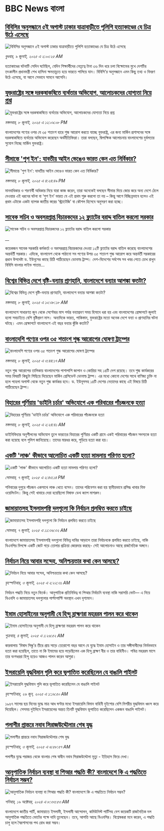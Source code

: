 # BBC News বাংলা## [বিবিসির অনুসন্ধানে ৫ই অগাস্ট ঢাকার যাত্রাবাড়ীতে পুলিশি হত্যাকাণ্ডের যে চিত্র উঠে এসেছে](https://www.bbc.com/bengali/articles/ce9x120d74yo?at_campaign=githubrss)![বিবিসির অনুসন্ধানে ৫ই অগাস্ট ঢাকার যাত্রাবাড়ীতে পুলিশি হত্যাকাণ্ডের যে চিত্র উঠে এসেছে](https://ichef.bbci.co.uk/ace/ws/240/cpsprodpb/7c86/live/84534360-5b3c-11f0-960d-e9f1088a89fe.png)_বুধবার, ৯ জুলাই, ২০২৫ এ ২:০০:২৫ AM_হত্যাকাণ্ডের ঘটনাটি সেদিন ঘটেছিল, যেদিন শিক্ষার্থীদের নেতৃত্বে টানা ৩৬ দিন ধরে চলা বিক্ষোভের মুখে দেশটির তৎকালীন প্রধানমন্ত্রী শেখ হাসিনা ক্ষমতাচ্যুত হয়ে ভারতে পালিয়ে যান। বিবিসি'র অনুসন্ধানে এমন কিছু তথ্য ও বিবরণ উঠে এসেছে, যা আগে সেভাবে সামনে আসেনি।## [যুক্তরাষ্ট্রের সঙ্গে দরকষাকষিতে ব্যর্থতার অভিযোগ, আলোচকদের যোগ্যতা নিয়ে প্রশ্ন](https://www.bbc.com/bengali/articles/crmvd04j17ko?at_campaign=githubrss)![যুক্তরাষ্ট্রের সঙ্গে দরকষাকষিতে ব্যর্থতার অভিযোগ, আলোচকদের যোগ্যতা নিয়ে প্রশ্ন](https://ichef.bbci.co.uk/ace/ws/240/cpsprodpb/f157/live/1d2fd330-5be4-11f0-b903-43503ec955f5.jpg)_মঙ্গলবার, ৮ জুলাই, ২০২৫ এ ১২:০৯:০৮ PM_বাংলাদেশের পণ্যের ওপর যে ৩৫ শতাংশ হারে শুল্ক আরোপ করতে যাচ্ছে যুক্তরাষ্ট্র, এর জন্য মার্কিন প্রশাসনের সঙ্গে দরকষাকষিতে ব্যর্থতার অভিযোগ করেছেন অর্থনীতিবিদরা। তারা বলছেন, দ্বিপাক্ষিক আলোচনায় বাংলাদেশের দুর্বলতার সুযোগ নিচ্ছে মার্কিন যুক্তরাষ্ট্র।## [সীমান্তে 'পুশ ইন': যাবতীয় আইন ভেঙেও ভারত কেন এত নির্বিকার?](https://www.bbc.com/bengali/articles/c99478l07jvo?at_campaign=githubrss)![সীমান্তে 'পুশ ইন': যাবতীয় আইন ভেঙেও ভারত কেন এত নির্বিকার?](https://ichef.bbci.co.uk/ace/ws/240/cpsprodpb/b7df/live/823c06a0-5c01-11f0-9d64-1b7197dd7c07.jpg)_মঙ্গলবার, ৮ জুলাই, ২০২৫ এ ৪:২৪:৪৯ PM_মানবাধিকার ও শরণার্থী অধিকার নিয়ে যারা কাজ করেন, তারা অনেকেই বলছেন সীমান্ত দিয়ে জোর করে অন্য দেশে ঠেলে দেওয়ার এই ধরনের ঘটনা বা ‘পুশ ইন’ ভারত যে এই প্রথম শুরু করলো তা নয় – কিন্তু আগে বিচ্ছিন্নভাবে হলেও এই প্রথম এটাকে একটা ব্যাপক জাতীয় স্তরের ‘স্ট্র্যাটেজি’ বা কৌশল হিসেবে অনুসরণ করা হচ্ছে।## [সাবেক সচিব ও অবসরপ্রাপ্ত বিচারকদের ১২ ফ্ল্যাটের বরাদ্দ বাতিল করলো সরকার](https://www.bbc.co.uk/bengali/live/cn0z9e86667t?at_campaign=githubrss)![সাবেক সচিব ও অবসরপ্রাপ্ত বিচারকদের ১২ ফ্ল্যাটের বরাদ্দ বাতিল করলো সরকার](https://ichef.bbci.co.uk/ace/standard/240/cpsprodpb/0382/live/b23f7cf0-5c11-11f0-b5c5-012c5796682d.jpg)__কয়েকজন সাবেক সরকারি কর্মকর্তা ও অবসরপ্রাপ্ত বিচারকদের দেওয়া ১২টি ফ্ল্যাটের বরাদ্দ বাতিল করেছে বাংলাদেশের অন্তর্বর্তী সরকার। এদিকে, বাংলাদেশ থেকে পাঠানো সব পণ্যের উপর ৩৫ শতাংশ শুল্ক আরোপ করে অন্তর্বর্তী সরকারের প্রধান উপদেষ্টা ড. ইউনূসের কাছে চিঠি পাঠিয়েছেন ডোনাল্ড ট্রাম্প। দেশ-বিদেশের সর্বশেষ সব খবর পেতে চোখ রাখুন বিবিসি বাংলার লাইভ পাতায়...## [বিশ্বের বিভিন্ন দেশে বৃষ্টি-বন্যায় প্রাণহানি, বাংলাদেশে বন্যার আশঙ্কা কতটা?](https://www.bbc.com/bengali/articles/c8j1wxxzkelo?at_campaign=githubrss)![বিশ্বের বিভিন্ন দেশে বৃষ্টি-বন্যায় প্রাণহানি, বাংলাদেশে বন্যার আশঙ্কা কতটা?](https://ichef.bbci.co.uk/ace/ws/240/cpsprodpb/8f0e/live/660dd8e0-5be4-11f0-b5c5-012c5796682d.jpg)_মঙ্গলবার, ৮ জুলাই, ২০২৫ এ ১০:৩৮:১৮ AM_বাংলাদেশে সাধারণত জুন থেকে সেপ্টেম্বর মাস পর্যন্ত বন্যাপ্রবণ সময় হিসাবে ধরা হয় এবং বাংলাদেশের প্রেক্ষাপটে জুলাই হলো সবচাইতে বেশি বৃষ্টিপ্রবণ মাস। অন্যদিকে ভারত, পাকিস্তান, যুক্তরাষ্ট্রের মতো অনেক দেশে বন্যা ও প্রাণহানির ঘটনা ঘটছে। এমন প্রেক্ষাপটে বাংলাদেশে এই বছর বন্যার ঝুঁকি কতটা?## [বাংলাদেশি পণ্যের ওপর ৩৫ শতাংশ শুল্ক আরোপের ঘোষণা ট্রাম্পের](https://www.bbc.com/bengali/articles/cwyqgr74l3lo?at_campaign=githubrss)![বাংলাদেশি পণ্যের ওপর ৩৫ শতাংশ শুল্ক আরোপের ঘোষণা ট্রাম্পের](https://ichef.bbci.co.uk/ace/ws/240/cpsprodpb/e2b0/live/de7caed0-5ba5-11f0-960d-e9f1088a89fe.jpg)_মঙ্গলবার, ৮ জুলাই, ২০২৫ এ ৩:৪৪:১৭ AM_নতুন শুল্ক আরোপের তালিকায় বাংলাদেশের পাশাপাশি জাপান ও কোরিয়া সহ ১৪টি দেশ রয়েছে। তবে শুল্ক কার্যকরের সময় বিষয়টি কিছুটা পিছিয়ে দিয়েছেন মার্কিন প্রেসিডেন্ট ডোনাল্ড ট্রাম্প। এর মধ্যে কোনো দেশের সাথে বাণিজ্য চুক্তি না হলে পহেলা অগাস্ট থেকে নতুন শুল্ক কার্যকর হবে। ড. ইউনূসসহ ১৪টি দেশের নেতাদের কাছে এই বিষয়ে চিঠি পাঠিয়েছেন ট্রাম্প।## [বিহারের পূর্ণিয়ায় 'ডাইনি চর্চার' অভিযোগে এক পরিবারের পাঁচজনকে হত্যা](https://www.bbc.com/bengali/articles/cql0kz016lko?at_campaign=githubrss)![বিহারের পূর্ণিয়ায় 'ডাইনি চর্চার' অভিযোগে এক পরিবারের পাঁচজনকে হত্যা](https://ichef.bbci.co.uk/ace/ws/240/cpsprodpb/f45d/live/1a4a9ac0-5b7a-11f0-a40e-a1af2950b220.jpg)_মঙ্গলবার, ৮ জুলাই, ২০২৫ এ ২:২৪:৪১ AM_ডাইনিবিদ‍্যার অনুশীলনের অভিযোগ তুলে ভারতের বিহারের পূর্ণিয়ার একটি গ্রামে একই পরিবারের পাঁচজন সদস্যকে হত্যা করা হয়েছে বলে পুলিশ জানিয়েছে। তাদের মারধর করে, পুড়িয়ে হত্যা করা হয়।## [একটি 'লাঞ্চ' কীভাবে আলোচিত একটি হত্যা মামলায় পরিণত হলো?](https://www.bbc.com/bengali/articles/czryknn1ymvo?at_campaign=githubrss)![একটি 'লাঞ্চ' কীভাবে আলোচিত একটি হত্যা মামলায় পরিণত হলো?](https://ichef.bbci.co.uk/ace/ws/240/cpsprodpb/39cc/live/97738940-5b2e-11f0-b5c5-012c5796682d.jpg)_সোমবার, ৭ জুলাই, ২০২৫ এ ২:৪৩:১৪ PM_শনিবারের দুপুরে পাঁচজন একসাথে লাঞ্চ খেতে বসেন। তাদের পরিবেশন করা হয় স্থানীয়ভাবে প্রসিদ্ধ খাবার বিফ ওয়েলিংটন। কিন্তু সেই খাবারে দেয়া হয়েছিলো বিষাক্ত ডেথ ক্যাপ মাশরুম।## [জামায়াতসহ ইসলামপন্থি দলগুলো কি নির্বাচন প্রলম্বিত করতে চাইছে](https://www.bbc.com/bengali/articles/cvg8re9k0v3o?at_campaign=githubrss)![জামায়াতসহ ইসলামপন্থি দলগুলো কি নির্বাচন প্রলম্বিত করতে চাইছে](https://ichef.bbci.co.uk/ace/ws/240/cpsprodpb/0c59/live/1d8e31d0-5b1e-11f0-a40e-a1af2950b220.jpg)_সোমবার, ৭ জুলাই, ২০২৫ এ ১১:৩৬:৩২ AM_বাংলাদেশে জামায়াতসহ ইসলামপন্থি দলগুলো বিভিন্ন দাবির আড়ালে তারা নির্বাচনকে প্রলম্বিত করতে চাইছে, নাকি বিএনপির বিপক্ষে একটি জোট গড়ে তোলার প্রক্রিয়া জোরদার করছে- সেই আলোচনাও আছে রাজনৈতিক অঙ্গনে।## [নির্বাচন নিয়ে আবার সন্দেহ, অনিশ্চয়তার কথা কেন আসছে?](https://www.bbc.com/bengali/articles/cx203p1pvd2o?at_campaign=githubrss)![নির্বাচন নিয়ে আবার সন্দেহ, অনিশ্চয়তার কথা কেন আসছে?](https://ichef.bbci.co.uk/ace/ws/240/cpsprodpb/a114/live/c104e500-57a1-11f0-9074-8989d8c97d87.jpg)_বৃহস্পতিবার, ৩ জুলাই, ২০২৫ এ ২:২২:৩১ AM_নির্বাচন পদ্ধতি নিয়ে নতুন বিতর্ক। আনুপাতিক প্রতিনিধিত্ব বা পিআর নির্বাচনি ব্যবস্থা নাকি সরাসরি ভোট–– এ নিয়ে  বিএনপি ও জামায়াতসহ দলগুলোর পাল্টাপাল্টি অবস্থান এখন দৃশ্যমান।## [ইমাম হোসাইনের অনুগামী যে হিন্দু ব্রাহ্মণরা মহররম পালন করে থাকেন](https://www.bbc.com/bengali/articles/cn0z2nn003go?at_campaign=githubrss)![ইমাম হোসাইনের অনুগামী যে হিন্দু ব্রাহ্মণরা মহররম পালন করে থাকেন](https://ichef.bbci.co.uk/ace/ws/240/cpsprodpb/3ba6/live/099f23f0-57ef-11f0-960d-e9f1088a89fe.jpg)_শুক্রবার, ৪ জুলাই, ২০২৫ এ ১:২৬:৫২ AM_কারবালায় ‘বিষাদ সিন্ধু’র তীরে প্রায় সাড়ে তেরোশো বছর আগে যে যুদ্ধে ইমাম হোসাইন ও তার সঙ্গীসাথীদের নির্মমভাবে হত্যা করা হয়েছিল, তাতে না কি ইমামের হয়ে লড়েছিলেন এক হিন্দু ব্রাহ্মণ বীর ও তার বাহিনীও। পবিত্র মহররম মাসে তার বংশধররা হিন্দু হয়েও আজও পালন করেন আশুরা।## [ইসরায়েলি যুদ্ধবিমান গুলি করে ভূপাতিত করেছিলেন যে বাঙালি পাইলট](https://www.bbc.com/bengali/articles/cx2vgyzvjzlo?at_campaign=githubrss)![ইসরায়েলি যুদ্ধবিমান গুলি করে ভূপাতিত করেছিলেন যে বাঙালি পাইলট](https://ichef.bbci.co.uk/ace/ws/240/cpsprodpb/8474/live/82f77130-51aa-11f0-8485-7bd50fa63665.jpg)_বৃহস্পতিবার, ২৬ জুন, ২০২৫ এ ১:১৯:৫০ AM_১৯৬৭ সালের ছয় দিনের যুদ্ধে মাত্র আধ ঘণ্টার মধ্যে ইসরায়েলি বিমান বাহিনী দুইশোর বেশি মিশরীয় যুদ্ধবিমান ধ্বংস করে দিয়েছিল। সেসময় দুইদিনে ইসরায়েলের অন্তত তিনটি যুদ্ধবিমান ভূপাতিত করেছিলেন একজন বাঙালি পাইলট।## [পলাশীর প্রান্তরে  নবাব সিরাজউদ্দৌলার শেষ যুদ্ধ](https://www.bbc.com/bengali/articles/c24vzv0mpypo?at_campaign=githubrss)![পলাশীর প্রান্তরে  নবাব সিরাজউদ্দৌলার শেষ যুদ্ধ](https://ichef.bbci.co.uk/ace/ws/240/cpsprodpb/fbee/live/deeb8c10-5759-11f0-960d-e9f1088a89fe.jpg)_বৃহস্পতিবার, ৩ জুলাই, ২০২৫ এ ৬:৫৮:৫৭ AM_পলাশীর যুদ্ধে পরাজয় থেকে বাংলার শেষ স্বাধীন নবাব সিরাজউদ্দৌলা মৃত্যু - ইতিহাস ফিরে দেখা।## [আনুপাতিক নির্বাচন ব্যবস্থা বা পিআর পদ্ধতি কী? বাংলাদেশে কি এ পদ্ধতিতে নির্বাচন সম্ভব?](https://www.bbc.com/bengali/articles/c78d090ezdpo?at_campaign=githubrss)![আনুপাতিক নির্বাচন ব্যবস্থা বা পিআর পদ্ধতি কী? বাংলাদেশে কি এ পদ্ধতিতে নির্বাচন সম্ভব?](https://ichef.bbci.co.uk/ace/ws/240/cpsprodpb/5da0/live/2da73d40-8bae-11ef-b6b0-c9af5f7f16e4.jpg)_শনিবার, ১৯ অক্টোবর, ২০২৪ এ ৮:৩৩:৫৩ AM_বাংলাদেশে জাতীয় পার্টি, জামায়াতে ইসলামী, ইসলামী আন্দোলন, কমিউনিস্ট পার্টিসহ বেশ কয়েকটি রাজনৈতিক দল আনুপাতিক পদ্ধতিতে ভোটের পক্ষে দাবি তুলেছেন। তবে, আপত্তি আছে বিএনপির। বিশ্লেষকরা মনে করেন, এ পদ্ধতি চালু হলে স্বৈরশাসনের পথ রোধ করা সম্ভব।